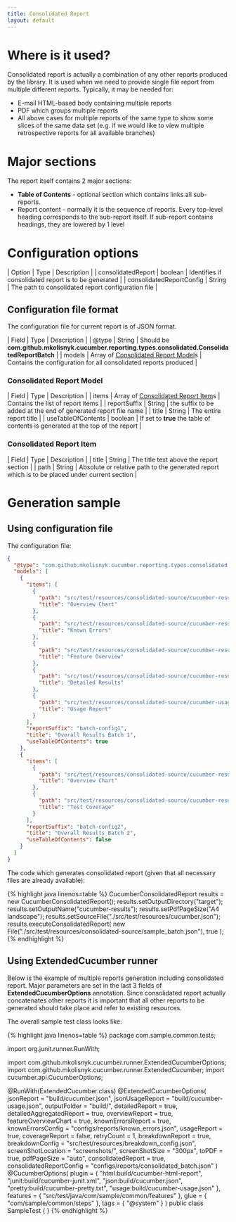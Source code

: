 ```yaml
---
title: Consolidated Report
layout: default
---
```


# Where is it used?

Consolidated report is actually a combination of any other reports produced by the library. It is used when we
need to provide single file report from multiple different reports. Typically, it may be needed for:

* E-mail HTML-based body containing multiple reports
* PDF which groups multiple reports
* All above cases for multiple reports of the same type to show some slices of the same data set (e.g. if we would like to view multiple retrospective reports for all available branches)

# Major sections

The report itself contains 2 major sections:

* **Table of Contents** - optional section which contains links all sub-reports.
* Report content - normally it is the sequence of reports. Every top-level heading corresponds to the sub-report itself. If sub-report contains headings, they are lowered by 1 level

# Configuration options

| Option | Type | Description |
| consolidatedReport | boolean | Identifies if consolidated report is to be generated |
| consolidatedReportConfig | String | The path to consolidated report configuration file |

## Configuration file format

The configuration file for current report is of JSON format.

| Field | Type | Description |
| @type | String | Should be **com.github.mkolisnyk.cucumber.reporting.types.consolidated.ConsolidatedReportBatch** |
| models | Array of [Consolidated Report Model](#consolidated-report-model)s | Contains the configuration for all consolidated reports produced |

### Consolidated Report Model

| Field | Type | Description |
| items | Array of [Consolidated Report Item](#consolidated-report-item)s | Contains the list of report items |
| reportSuffix | String | the suffix to be added at the end of generated report file name |
| title | String | The entire report title | 
| useTableOfContents | boolean | If set to **true** the table of contents is generated at the top of the report |

### Consolidated Report Item

| Field | Type | Description |
| title | String | The title text above the report section |
| path  | String | Absolute or relative path to the generated report which is to be placed under current section |

# Generation sample

## Using configuration file

The configuration file:

```json
{
  "@type": "com.github.mkolisnyk.cucumber.reporting.types.consolidated.ConsolidatedReportBatch", 
  "models": [
    {
      "items": [
        {
          "path": "src/test/resources/consolidated-source/cucumber-results-feature-overview-chart.html", 
          "title": "Overview Chart"
        }, 
        {
          "path": "src/test/resources/consolidated-source/cucumber-results-known-errors.html", 
          "title": "Known Errors"
        }, 
        {
          "path": "src/test/resources/consolidated-source/cucumber-results-feature-overview.html", 
          "title": "Feature Overview"
        },
        {
          "path": "src/test/resources/consolidated-source/cucumber-results-agg-test-results.html", 
          "title": "Detailed Results"
        },
        {
          "path": "src/test/resources/consolidated-source/cucumber-usage-report.html", 
          "title": "Usage Report"
        }
      ], 
      "reportSuffix": "batch-config1", 
      "title": "Overall Results Batch 1", 
      "useTableOfContents": true
    }, 
    {
      "items": [
        {
          "path": "src/test/resources/consolidated-source/cucumber-results-2-feature-overview-chart.html", 
          "title": "Overview Chart"
        }, 
        {
          "path": "src/test/resources/consolidated-source/cucumber-results-coverage-filtered.html", 
          "title": "Test Coverage"
        }
      ], 
      "reportSuffix": "batch-config2", 
      "title": "Overall Results Batch 2", 
      "useTableOfContents": false
    }
  ]
}
```

The code which generates consolidated report (given that all necessary files are already available):

{% highlight java linenos=table %}
CucumberConsolidatedReport results = new CucumberConsolidatedReport();
results.setOutputDirectory("target");
results.setOutputName("cucumber-results");
results.setPdfPageSize("A4 landscape");
results.setSourceFile("./src/test/resources/cucumber.json");
results.executeConsolidatedReport(
	new File("./src/test/resources/consolidated-source/sample_batch.json"),
	true
);
{% endhighlight %}

## Using ExtendedCucumber runner

Below is the example of multiple reports generation including consolidated report. Major parameters are set in the last 3 fields of **ExtendedCucumberOptions** annotation. Since consolidated report actually concatenates other reports it is important that all other reports to be generated should take place and refer to existing resources.

The overall sample test class looks like:

{% highlight java linenos=table %}
package com.sample.common.tests;

import org.junit.runner.RunWith;

import com.github.mkolisnyk.cucumber.runner.ExtendedCucumberOptions;
import com.github.mkolisnyk.cucumber.runner.ExtendedCucumber;
import cucumber.api.CucumberOptions;

@RunWith(ExtendedCucumber.class)
@ExtendedCucumberOptions(
		jsonReport = "build/cucumber.json",
		jsonUsageReport = "build/cucumber-usage.json",
		outputFolder = "build/",
		detailedReport = true,
		detailedAggregatedReport = true,
		overviewReport = true,
		featureOverviewChart = true,
		knownErrorsReport = true,
		knownErrorsConfig = "configs/reports/known_errors.json",
		usageReport = true,
		coverageReport = false,
		retryCount = 1,
        breakdownReport = true,
        breakdownConfig = "src/test/resources/breakdown_config.json",
		screenShotLocation = "screenshots/",
		screenShotSize = "300px",
		toPDF = true,
		pdfPageSize = "auto",
		consolidatedReport = true,
		consolidatedReportConfig = "configs/reports/consolidated_batch.json"
		)
@CucumberOptions(
        plugin = { "html:build/cucumber-html-report",
        		"junit:build/cucumber-junit.xml",
                "json:build/cucumber.json",
                "pretty:build/cucumber-pretty.txt",
                "usage:build/cucumber-usage.json"
                },
        features = { "src/test/java/com/sample/common/features" },
        glue = { "com/sample/common/steps" },
        tags = { "@system" }
)
public class SampleTest {
}
{% endhighlight %}
